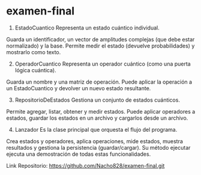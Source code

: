 # examen-final
1. EstadoCuantico
Representa un estado cuántico individual.

Guarda un identificador, un vector de amplitudes complejas (que debe estar normalizado) y la base.
Permite medir el estado (devuelve probabilidades) y mostrarlo como texto.

2. OperadorCuantico
Representa un operador cuántico (como una puerta lógica cuántica).

Guarda un nombre y una matriz de operación.
Puede aplicar la operación a un EstadoCuantico y devolver un nuevo estado resultante.

3. RepositorioDeEstados
Gestiona un conjunto de estados cuánticos.

Permite agregar, listar, obtener y medir estados.
Puede aplicar operadores a estados, guardar los estados en un archivo y cargarlos desde un archivo.

4. Lanzador
Es la clase principal que orquesta el flujo del programa.

Crea estados y operadores, aplica operaciones, mide estados, muestra resultados y gestiona la persistencia (guardar/cargar).
Su método ejecutar ejecuta una demostración de todas estas funcionalidades.


Link Repositorio: https://github.com/Nacho828/examen-final.git